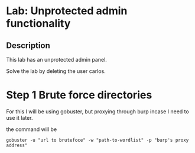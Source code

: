 # Lab: Unprotected admin functionality

## Description

 This lab has an unprotected admin panel.

Solve the lab by deleting the user carlos. 

# Step 1 Brute force directories

For this I will be using gobuster, but proxying through burp incase I need to use it later.

the command will be 

```
gobuster -u "url to brutefoce" -w "path-to-wordlist" -p "burp's proxy address"
```

